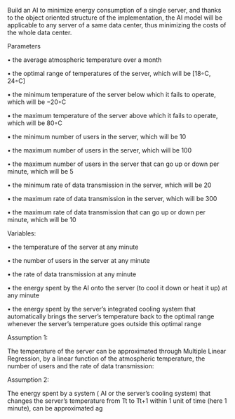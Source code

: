 Build an AI to minimize energy consumption of a single server, and thanks to the object oriented structure of the implementation, the AI model will be applicable to any server of a same data center, thus minimizing the costs of the whole data center.



Parameters 


• the average atmospheric temperature over a month

• the optimal range of temperatures of the server, which will be [18◦C, 24◦C]

• the minimum temperature of the server below which it fails to operate, which will be −20◦C

• the maximum temperature of the server above which it fails to operate, which will be 80◦C

• the minimum number of users in the server, which will be 10

• the maximum number of users in the server, which will be 100

• the maximum number of users in the server that can go up or down per minute, which will be 5

• the minimum rate of data transmission in the server, which will be 20

• the maximum rate of data transmission in the server, which will be 300

• the maximum rate of data transmission that can go up or down per minute, which will be 10



Variables:


• the temperature of the server at any minute

• the number of users in the server at any minute

• the rate of data transmission at any minute

• the energy spent by the AI onto the server (to cool it down or heat it up) at any minute

• the energy spent by the server’s integrated cooling system that automatically brings the server’s temperature back to the optimal range whenever the server’s temperature goes outside this optimal range


Assumption 1: 

The temperature of the server can be approximated through Multiple Linear
Regression, by a linear function of the atmospheric temperature, the number of users and the
rate of data transmission:

Assumption 2: 

The energy spent by a system ( AI or the server’s cooling system)
that changes the server’s temperature from Tt to Tt+1 within 1 unit of time (here 1 minute),
can be approximated ag

